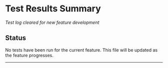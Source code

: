 # Test Results Summary

*Test log cleared for new feature development*

## Status
No tests have been run for the current feature. This file will be updated as the feature progresses.

---